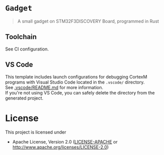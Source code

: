 # `Gadget`

> A small gadget on STM32F3DISCOVERY Board, programmed in Rust

## Toolchain

See CI configuration.

## VS Code

This template includes launch configurations for debugging CortexM programs with Visual Studio Code located in the `.vscode/` directory.  
See [.vscode/README.md](./.vscode/README.md) for more information.  
If you're not using VS Code, you can safely delete the directory from the generated project.

# License

This project is licensed under

- Apache License, Version 2.0 ([LICENSE-APACHE](LICENSE-APACHE) or
  http://www.apache.org/licenses/LICENSE-2.0)

